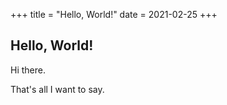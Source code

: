 +++
title = "Hello, World!"
date = 2021-02-25
+++

## Hello, World!

Hi there. 

That's all I want to say. 
